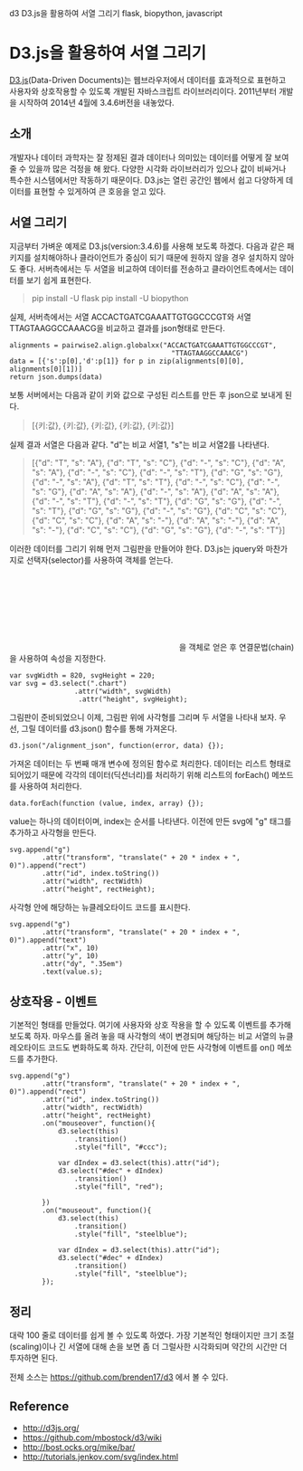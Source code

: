 d3
D3.js을 활용하여 서열 그리기
flask, biopython, javascript 
# D3.js을 활용하여 서열 그리기
[D3.js](http://d3js.org/)(Data-Driven Documents)는 웹브라우저에서 데이터를 효과적으로 표현하고 사용자와 상호작용할 수 있도록 개발된 자바스크립트 라이브러리이다. 2011년부터 개발을 시작하여 2014년 4월에 3.4.6버전을 내놓았다.

## 소개
개발자나 데이터 과학자는 잘 정제된 결과 데이터나 의미있는 데이터를 어떻게 잘 보여줄 수 있을까 많은 걱정을 해 왔다. 다양한 시각화 라이브러리가 있으나 값이 비싸거나 특수한 시스템에서만 작동하기 때문이다. D3.js는 열린 공간인 웹에서 쉽고 다양하게 데이터를 표현할 수 있게하여 큰 호응을 얻고 있다.

## 서열 그리기
지금부터 가벼운 예제로 D3.js(version:3.4.6)를 사용해 보도록 하겠다. 다음과 같은 패키지를 설치해야하나 클라이언트가 중심이 되기 때문에 원하지 않을 경우 설치하지 않아도 좋다. 서버측에서는 두 서열을 비교하여 데이터를 전송하고 클라이언트측에서는 데이터를 보기 쉽게 표현한다.

> pip install -U flask
> pip install -U biopython 

실제, 서버측에서는 서열 ACCACTGATCGAAATTGTGGCCCGT와 서열 TTAGTAAGGCCAAACG을 비교하고 결과를 json형태로 만든다. 

    alignments = pairwise2.align.globalxx("ACCACTGATCGAAATTGTGGCCCGT",
                                            "TTAGTAAGGCCAAACG")
    data = [{'s':p[0],'d':p[1]} for p in zip(alignments[0][0], alignments[0][1])]
    return json.dumps(data)

보통 서버에서는 다음과 같이 키와 값으로 구성된 리스트를 만든 후 json으로 보내게 된다.

> [{키:값}, {키:값}, {키:값}, {키:값}, {키:값}]

실제 결과 서열은 다음과 같다. "d"는 비교 서열1, "s"는 비교 서열2를 나타낸다.

> [{"d": "T", "s": "A"}, {"d": "T", "s": "C"}, {"d": "-", "s": "C"}, {"d": "A", "s": "A"}, {"d": "-", "s": "C"}, {"d": "-", "s": "T"}, {"d": "G", "s": "G"}, {"d": "-", "s": "A"}, {"d": "T", "s": "T"}, {"d": "-", "s": "C"}, {"d": "-", "s": "G"}, {"d": "A", "s": "A"}, {"d": "-", "s": "A"}, {"d": "A", "s": "A"}, {"d": "-", "s": "T"}, {"d": "-", "s": "T"}, {"d": "G", "s": "G"}, {"d": "-", "s": "T"}, {"d": "G", "s": "G"}, {"d": "-", "s": "G"}, {"d": "C", "s": "C"}, {"d": "C", "s": "C"}, {"d": "A", "s": "-"}, {"d": "A", "s": "-"}, {"d": "A", "s": "-"}, {"d": "C", "s": "C"}, {"d": "G", "s": "G"}, {"d": "-", "s": "T"}]

이러한 데이터를 그리기 위해 먼저 그림판을 만들어야 한다. D3.js는 jquery와 마찬가지로 선택자(selector)를 사용하여 객체를 얻는다. <svg class="chart"></svg>을 객체로 얻은 후 연결문법(chain)을 사용하여 속성을 지정한다.


    var svgWidth = 820, svgHeight = 220;
    var svg = d3.select(".chart")
                    .attr("width", svgWidth)
                     .attr("height", svgHeight);

그림판이 준비되었으니 이제, 그림판 위에 사각형를 그리며 두 서열을 나타내 보자. 우선, 그릴 데이터를 d3.json() 함수를 통해 가져온다. 

    d3.json("/alignment_json", function(error, data) {});

가져온 데이터는 두 번째 매개 변수에 정의된 함수로 처리한다. 데이터는 리스트 형태로 되어있기 때문에 각각의 데이터(딕션너리)를 처리하기 위해 리스트의 forEach() 메쏘드를 사용하여 처리한다.

    data.forEach(function (value, index, array) {});

value는 하나의 데이터이며, index는 순서를 나타낸다. 이전에 만든 svg에 "g" 태그를 추가하고 사각형을 만든다. 
    
    svg.append("g")
            .attr("transform", "translate(" + 20 * index + ", 0)").append("rect")
            .attr("id", index.toString())
            .attr("width", rectWidth)
            .attr("height", rectHeight);

사각형 안에 해당하는 뉴클레오타이드 코드를 표시한다.

    svg.append("g")
            .attr("transform", "translate(" + 20 * index + ", 0)").append("text")
            .attr("x", 10)
            .attr("y", 10)
            .attr("dy", ".35em")
            .text(value.s); 


## 상호작용 - 이벤트
기본적인 형태를 만들었다. 여기에 사용자와 상호 작용을 할 수 있도록 이벤트를 추가해 보도록 하자. 마우스를 올려 놓을 때 사각형의 색이 변경되며 해당하는 비교 서열의 뉴클레오타이드 코드도 변화하도록 하자. 간단히, 이전에 만든 사각형에 이벤트를 on() 메쏘드를 추가한다.

    svg.append("g")
            .attr("transform", "translate(" + 20 * index + ", 0)").append("rect")
            .attr("id", index.toString())
            .attr("width", rectWidth)
            .attr("height", rectHeight)
            .on("mouseover", function(){
                d3.select(this)
                    .transition()
                    .style("fill", "#ccc");
                
                var dIndex = d3.select(this).attr("id");
                d3.select("#dec" + dIndex)
                    .transition()
                    .style("fill", "red");

            })
            .on("mouseout", function(){
                d3.select(this)
                    .transition()
                    .style("fill", "steelblue");
                
                var dIndex = d3.select(this).attr("id");
                d3.select("#dec" + dIndex)
                    .transition()
                    .style("fill", "steelblue");
            });

## 정리
대략 100 줄로 데이터를 쉽게 볼 수 있도록 하였다. 가장 기본적인 형태이지만 크기 조절(scaling)이나 긴 서열에 대해 손을 보면 좀 더 그럴사한 시각화되며 약간의 시간만 더 투자하면 된다. 

전체 소스는 <https://github.com/brenden17/d3> 에서 볼 수 있다.

## Reference
* http://d3js.org/
* https://github.com/mbostock/d3/wiki
* http://bost.ocks.org/mike/bar/
* http://tutorials.jenkov.com/svg/index.html